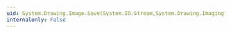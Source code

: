 ```yaml
---
uid: System.Drawing.Image.Save(System.IO.Stream,System.Drawing.Imaging.ImageCodecInfo,System.Drawing.Imaging.EncoderParameters)
internalonly: False
---
```

